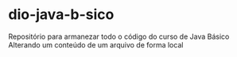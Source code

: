 # dio-java-b-sico
Repositório para armanezar todo o código do curso de Java Básico
Alterando um conteúdo de um arquivo de forma local